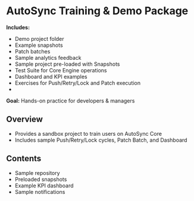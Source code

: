 # AutoSync Training & Demo Package

**Includes:**
- Demo project folder
- Example snapshots
- Patch batches
- Sample analytics feedback
- Sample project pre-loaded with Snapshots
- Test Suite for Core Engine operations
- Dashboard and KPI examples
- Exercises for Push/Retry/Lock and Patch execution
- 
**Goal:** Hands-on practice for developers & managers


## Overview
- Provides a sandbox project to train users on AutoSync Core
- Includes sample Push/Retry/Lock cycles, Patch Batch, and Dashboard

## Contents
- Sample repository
- Preloaded snapshots
- Example KPI dashboard
- Sample notifications